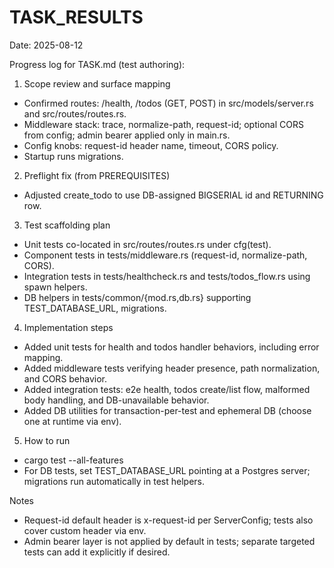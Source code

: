 # TASK_RESULTS

Date: 2025-08-12

Progress log for TASK.md (test authoring):

1) Scope review and surface mapping
- Confirmed routes: /health, /todos (GET, POST) in src/models/server.rs and src/routes/routes.rs.
- Middleware stack: trace, normalize-path, request-id; optional CORS from config; admin bearer applied only in main.rs.
- Config knobs: request-id header name, timeout, CORS policy.
- Startup runs migrations.

2) Preflight fix (from PREREQUISITES)
- Adjusted create_todo to use DB-assigned BIGSERIAL id and RETURNING row.

3) Test scaffolding plan
- Unit tests co-located in src/routes/routes.rs under cfg(test).
- Component tests in tests/middleware.rs (request-id, normalize-path, CORS).
- Integration tests in tests/healthcheck.rs and tests/todos_flow.rs using spawn helpers.
- DB helpers in tests/common/{mod.rs,db.rs} supporting TEST_DATABASE_URL, migrations.

4) Implementation steps
- Added unit tests for health and todos handler behaviors, including error mapping.
- Added middleware tests verifying header presence, path normalization, and CORS behavior.
- Added integration tests: e2e health, todos create/list flow, malformed body handling, and DB-unavailable behavior.
- Added DB utilities for transaction-per-test and ephemeral DB (choose one at runtime via env).

5) How to run
- cargo test --all-features
- For DB tests, set TEST_DATABASE_URL pointing at a Postgres server; migrations run automatically in test helpers.

Notes
- Request-id default header is x-request-id per ServerConfig; tests also cover custom header via env.
- Admin bearer layer is not applied by default in tests; separate targeted tests can add it explicitly if desired.

